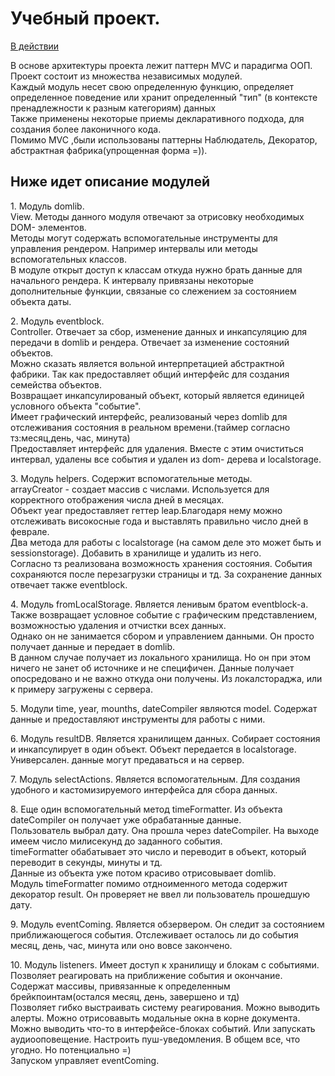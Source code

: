 <h1>Учебный проект.</h1>
<a href='https://pinkhonkkonggmr.github.io/eventcountdown/index.html'>В действии</a>

<p></p>
В основе архитектуры проекта лежит паттерн MVC и парадигма ООП. Проект состоит из множества независимых модулей.<br> Каждый модуль несет свою определенную функцию, определяет определенное поведение или хранит определенный "тип" (в контексте пренадлежности к разным категориям) данных<br>
Также применены некоторые приемы декларативного подхода, для создания более лаконичного кода.
<br>
Помимо MVC ,были использованы паттерны Наблюдатель, Декоратор, абстрактная фабрика(упрощенная форма =)).
<p></p>
<h2>Ниже идет описание модулей</h2>
1. Модуль domlib.<br>
View. Методы данного модуля отвечают за отрисовку необходимых DOM- элементов.<br>
Методы могут содержать вспомогательные инструменты для управления рендером. Например интервалы или методы вспомогательных классов.
<br>
В модуле открыт доступ к классам откуда нужно брать данные для начального рендера.
К интервалу привязаны некоторые дополнительные функции, связаные со слежением за состоянием объекта даты.
<p></p>
2. Модуль eventblock. <br>
Controller. Отвечает за сбор, изменение данных и инкапсуляцию для передачи в domlib и рендера. Отвечает за изменение состояний объектов.
<br> Можно сказать является вольной интерпретацией абстрактной фабрики. Так как предоставляет общий интерфейс для создания семейства объектов.
<br>
Возвращает инкапсулированый объект, который является единицей условного объекта "событие". 
<br> Имеет графический интерфейс, реализованый через domlib для отслеживания состояния в реальном времени.(таймер согласно тз:месяц,день, час, минута)
<br> Предоставляет интерфейс для удаления. Вместе с этим очиститься интервал, удалены все события и удален из dom- дерева и localstorage.
<p></p>
3. Модуль helpers. Содержит вспомогательные методы.
<br>
arrayCreator - создает массив с числами. Используется для корректного отображения числа дней в месяцах.
<br>Объект year предоставляет геттер leap.Благодаря нему можно отслеживать високосные года и выставлять правильно число дней в феврале.
<br>
Два метода для работы с localstorage (на самом деле это может быть и sessionstorage). Добавить в хранилище и удалить из него.
<br> Согласно тз реализована возможность хранения состояния. События сохраняются после перезагрузки страницы и тд. За сохранение данных
отвечает также eventblock.
<p></p>
4. Модуль fromLocalStorage. Является ленивым братом eventblock-а. Также возвращает условное событие с графическим представлением, возможностью удаления и отчистки всех данных.
<br> Однако он не занимается сбором и управлением данными. Он просто получает данные и передает в domlib. 
<br> В данном случае получает из локального хранилища. Но он при этом ничего не занет об источнике и не специфичен. Данные получает опосредовано и не важно откуда они получены. Из локалстораджа, или к примеру загружены с сервера.
<p></p>
5. Модули time, year, mounths, dateCompiler являются model. Содержат данные и предоставляют инструменты для работы с ними.
<p></p>
6. Модуль resultDB. Является хранилищем данных. Собирает состояния и инкапсулирует в один объект. Объект передается в localstorage. 
<br> Универсален. данные могут предаваться и на сервер.
<p></p>
7. Модуль selectActions. Является вспомогательным. Для создания удобного и кастомизируемого интерфейса для сбора данных.
<p></p>
8. Еще один вспомогательный метод timeFormatter. Из объекта dateCompiler он получает уже обрабатанные данные. 
<br> Пользователь выбрал дату. Она прошла через dateCompiler. На выходе имеем число милисекунд до заданного события.
<br>timeFormatter обабатывает это число и переводит в объект, который переводит в секунды, минуты и тд.
<br>Данные из объекта уже потом красиво отрисовывает domlib.
<br> Модуль timeFormatter помимо отдноименного метода содержит декоратор result. Он проверяет не ввел ли пользователь прошедшую дату.
<p></p>
9. Модуль eventComing. Является обзервером. Он следит за состоянием приближающегося события. Отслеживает осталось ли до события
месяц, день, час, минута или оно вовсе закончено.
<p></p>
10. Модуль listeners. Имеет доступ к хранилищу и блокам с событиями. Позволяет реагировать на приближение события и окончание.
<br>Содержат массивы, привязанные к определенным брейкпоинтам(остался месяц, день, завершено и тд) 
<br>Позволяет гибко выстраивать систему реагирования. Можно выводить алерты. Можно отрисовавыть модальные окна в корне документа.
<br> Можно выводить что-то в интерфейсе-блоках событий. Или запускать аудиооповещение. Настроить пуш-уведомления. В общем все, что угодно. Но потенциально =)
<br>Запуском управляет eventComing.

